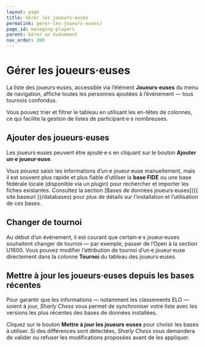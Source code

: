 ```yaml
---
layout: page
title: Gérer les joueurs·euses
permalink: gerer-les-joueurs-euses/
page_id: managing-players
parent: Gérer un événement
nav_order: 300
---
```


# Gérer les joueurs·euses

La liste des joueurs·euses, accessible via l’élément **Joueurs·euses** du menu de navigation, affiche toutes les personnes ajoutées à l’événement — tous tournois confondus.

Vous pouvez trier et filtrer le tableau en utilisant les en-têtes de colonnes, ce qui facilite la gestion de listes de participant·e·s nombreuses.

## Ajouter des joueurs·euses

Les joueurs·euses peuvent être ajouté·e·s en cliquant sur le bouton **Ajouter un·e joueur·euse**.

Vous pouvez saisir les informations d’un·e joueur·euse manuellement, mais il est souvent plus rapide et plus fiable d’utiliser la **base FIDE** ou une base fédérale locale (disponible via un plugin) pour rechercher et importer les fiches existantes. Consultez la section [Bases de données joueurs·euses]({{ site.baseurl }}/databases) pour plus de détails sur l’installation et l’utilisation de ces bases.

## Changer de tournoi

Au début d’un événement, il est courant que certain·e·s joueur·euses souhaitent changer de tournoi — par exemple, passer de l’Open à la section U1600.
Vous pouvez modifier l’attribution de tournoi d’un·e joueur·euse directement dans la colonne **Tournoi** du tableau des joueurs·euses.

## Mettre à jour les joueurs·euses depuis les bases récentes

Pour garantir que les informations — notamment les classements ELO — soient à jour, _Sharly Chess_ vous permet de synchroniser votre liste avec les versions les plus récentes des bases de données installées.

Cliquez sur le bouton **Mettre à jour les joueurs·euses** pour choisir les bases à utiliser. Si des différences sont détectées, _Sharly Chess_ vous demandera de valider ou refuser les modifications proposées avant de les appliquer.

